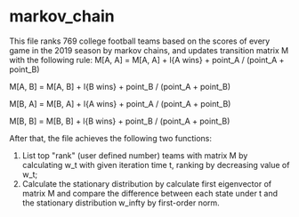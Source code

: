 # markov_chain
This file ranks 769 college football teams based on the scores of every game in the 2019 season by markov chains, and updates transition matrix M with the following rule:
M[A, A] = M[A, A] + l{A wins} + point_A / (point_A + point_B)

M[A, B] = M[A, B] + l{B wins} + point_B / (point_A + point_B)

M[B, A] = M[B, A] + l{A wins} + point_A / (point_A + point_B)

M[B, B] = M[B, B] + l{B wins} + point_B / (point_A + point_B)

After that, the file achieves the following two functions:
1. List top "rank" (user defined number) teams with matrix M by calculating w_t with given iteration time t, ranking by decreasing value of w_t;
2. Calculate the stationary distribution by calculate first eigenvector of matrix M and compare the difference between each state under t and the stationary distribution w_infty 
by first-order norm.
